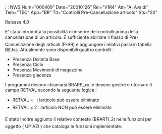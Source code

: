  :  : NWS Num="000409" Date="20010126" Rel="V1R4" Atr="A. Avaldi" Tem="TEC" App="BR" Tit="Controlli Pre-Cancellazione articolo" Sts="20"

Release 4.0

E' stata introdotta la possibilità di inserire dei controlli prima della cancellazione di un articolo. E sufficiente abilitare il flusso di Pre-Cancellazione degli articoli (P-AR) e aggiungere i relativi passi in tabella B£Jss.
Attualmente sono disponibili quattro controlli : 

   -  Presenza Distinta Base
   -  Presenza Ciclo
   -  Presenza Movimenti di magazzino
   -  Presenza giacenza

I programmi devono chiamarsi BRARP_xx, e devono gestire e ritornare il campo RETVAL secondo la seguente logica : 

   -  RETVAL =    :  larticolo può essere eliminato
   -  RETVAL = 2 :  larticolo NON può essere eliminato

E stato inoltre aggiunto il relativo contesto (BRARTI_2) nelle funzioni per oggetto  ( UP AZI ) che cataloga le funzioni implementate.


